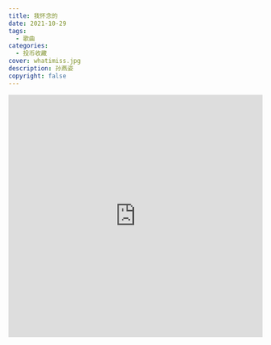 ```yaml
---
title: 我怀念的
date: 2021-10-29
tags:
  - 歌曲
categories:
  - 投币收藏
cover: whatimiss.jpg
description: 孙燕姿
copyright: false
---
```


<iframe
  src="https://player.bilibili.com/player.html?aid=806315313&bvid=BV1Z34y1m7jC&cid=430097023&page=1"
  scrolling="no"
  border="0"
  frameborder="no"
  width="100%"
  framespacing="0"
  allowfullscreen="true"
>
</iframe>

<style>
iframe {
  height: 480px;
}
@media (max-width: 768px) {
  iframe {
    height: 300px;
  }
}
@media (max-width: 480px) {
  iframe {
    height: 250px;
  }
}
</style>
